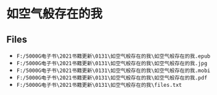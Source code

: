 # 如空气般存在的我

## Files

- `F:/5000G电子书\2021书籍更新\0131\如空气般存在的我\如空气般存在的我.epub`
- `F:/5000G电子书\2021书籍更新\0131\如空气般存在的我\如空气般存在的我.jpg`
- `F:/5000G电子书\2021书籍更新\0131\如空气般存在的我\如空气般存在的我.mobi`
- `F:/5000G电子书\2021书籍更新\0131\如空气般存在的我\如空气般存在的我.pdf`
- `F:/5000G电子书\2021书籍更新\0131\如空气般存在的我\files.txt`
